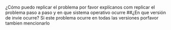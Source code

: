 ¿Cómo puedo replicar el problema
por favor explícanos com replicar el problema paso a paso y en que sistema operativo ocurre
##¿En que versión de invie ocurre?
Si este problema ocurre en todas las versiones porfavor tambien mencionarlo

